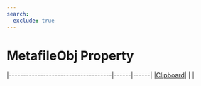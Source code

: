 ```yaml
---
search:
  exclude: true
---
```


<h1 class="heading"><span class="name">MetafileObj Property</span></h1>

|------------------------------------|------|------|
|[Clipboard](../objects/clipboard.md)|&nbsp;|&nbsp;|

